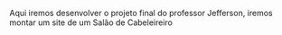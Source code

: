 Aqui iremos desenvolver o projeto final do professor Jefferson, iremos montar um site de um Salão de Cabeleireiro
